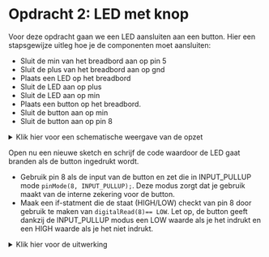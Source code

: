 # Opdracht 2: LED met knop

Voor deze opdracht gaan we een LED aansluiten aan een button. Hier een stapsgewijze uitleg hoe je de componenten moet aansluiten:

- Sluit de min van het breadbord aan op pin 5
- Sluit de plus van het breadbord aan op gnd
- Plaats een LED op het breadbord
- Sluit de LED aan op plus
- Sluit de LED aan op min
- Plaats een button op het breadbord.
- Sluit de button aan op min
- Sluit de button aan op pin 8

<details>
<summary>Klik hier voor een schematische weergave van de opzet</summary>

![](images/LEDMetButtonDiagram.png)

</details>

Open nu een nieuwe sketch en schrijf de code waardoor de LED gaat branden als de button ingedrukt wordt.

- Gebruik pin 8 als de input van de button en zet die in INPUT_PULLUP mode `pinMode(8, INPUT_PULLUP);`. Deze modus zorgt dat je gebruik maakt van de interne zekering voor de button.
- Maak een if-statment die de staat (HIGH/LOW) checkt van pin 8 door gebruik te maken van `digitalRead(8)== LOW`. Let op, de button geeft dankzij de INPUT_PULLUP modus een LOW waarde als je het indrukt en een HIGH waarde als je het niet indrukt.

<details>
<summary>Klik hier voor de uitwerking</summary>

```
void setup()
{
pinMode(5, OUTPUT);
pinMode(8, INPUT_PULLUP);
}

void loop()
{
if(digitalRead(8)== LOW){
digitalWrite(5, HIGH);
} else {
digitalWrite(5, LOW);
}
}
```
</details>
